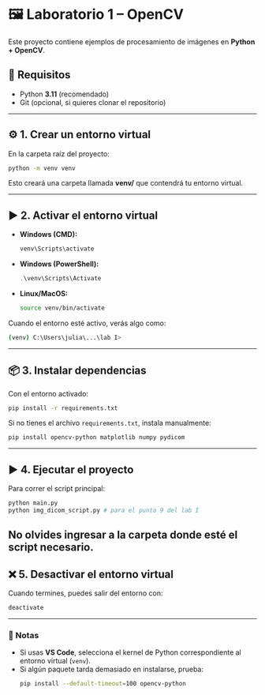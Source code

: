 # 🖼️ Laboratorio 1 – OpenCV  

Este proyecto contiene ejemplos de procesamiento de imágenes en **Python + OpenCV**.  

## 🚀 Requisitos  
- Python **3.11** (recomendado)  
- Git (opcional, si quieres clonar el repositorio)  

---

## ⚙️ 1. Crear un entorno virtual  

En la carpeta raíz del proyecto:  

```bash
python -m venv venv
```

Esto creará una carpeta llamada **venv/** que contendrá tu entorno virtual.  

---

## ▶️ 2. Activar el entorno virtual  

- **Windows (CMD):**  
  ```bash
  venv\Scripts\activate
  ```

- **Windows (PowerShell):**  
  ```powershell
  .\venv\Scripts\Activate
  ```

- **Linux/MacOS:**  
  ```bash
  source venv/bin/activate
  ```

Cuando el entorno esté activo, verás algo como:  
```bash
(venv) C:\Users\julia\...\lab I>
```

---

## 📦 3. Instalar dependencias  

Con el entorno activado:  
```bash
pip install -r requirements.txt
```

Si no tienes el archivo `requirements.txt`, instala manualmente:  
```bash
pip install opencv-python matplotlib numpy pydicom
```

---

## ▶️ 4. Ejecutar el proyecto  

Para correr el script principal:  

```bash
python main.py
python img_dicom_script.py # para el punto 9 del lab I
```
No olvides ingresar a la carpeta donde esté el script necesario.
---

## ❌ 5. Desactivar el entorno virtual  

Cuando termines, puedes salir del entorno con:  
```bash
deactivate
```

---

### 📌 Notas  
- Si usas **VS Code**, selecciona el kernel de Python correspondiente al entorno virtual (`venv`).  
- Si algún paquete tarda demasiado en instalarse, prueba:  
  ```bash
  pip install --default-timeout=100 opencv-python
  ```  
